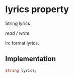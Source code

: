 


# lyrics property







String lyrics
  
_<span class="feature">read / write</span>_



<p>lrc format lyrics.</p>



## Implementation

```dart
String lyrics;
```







